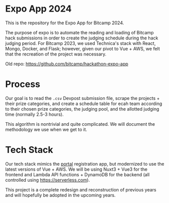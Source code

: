 # Expo App 2024
This is the repository for the Expo App for Bitcamp 2024. 

The purpose of expo is to automate the reading and loading of Bitcamp hack submissions in order to create the judging schedule during the hack judging period. For Bitcamp 2023, we used Technica's stack 
with React, Mongo, Docker, and Flask; however, given our pivot to Vue + AWS, we felt that the recreation of the project was necessary. 

Old repo: https://github.com/bitcamp/hackathon-expo-app

# Process
Our goal is to read the `.csv` Devpost submission file, scrape the projects + their prize categories, and create a schedule table for ecah team according to their chosen prize categories, the
judging pool, and the allotted judging time (normally 2.5-3 hours). 

This algorithm is nontrivial and quite complicated. We will document the methodology we use when we get to it.

# Tech Stack
Our tech stack mimics the [portal](https://github.com/bitcamp/portal) registration app, but modernized to use the latest versions of Vue + AWS. We will be using Nuxt3 + Vue3 for the frontend and 
Lambda API functions + DynamoDB for the backend (all controlled using https://serverless.com). 

This project is a complete redesign and reconstruction of previous years and will hopefully be adopted in the upcoming years. 
